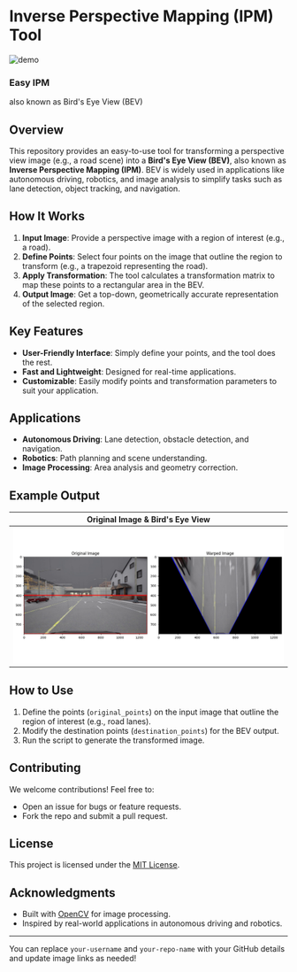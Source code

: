 
# **Inverse Perspective Mapping (IPM) Tool**

![demo](demo.gif)


### Easy IPM
also known as Bird's Eye View (BEV) 
## **Overview**
This repository provides an easy-to-use tool for transforming a perspective view image (e.g., a road scene) into a **Bird's Eye View (BEV)**, also known as **Inverse Perspective Mapping (IPM)**. BEV is widely used in applications like autonomous driving, robotics, and image analysis to simplify tasks such as lane detection, object tracking, and navigation.

## **How It Works**
1. **Input Image**: Provide a perspective image with a region of interest (e.g., a road).
2. **Define Points**: Select four points on the image that outline the region to transform (e.g., a trapezoid representing the road).
3. **Apply Transformation**: The tool calculates a transformation matrix to map these points to a rectangular area in the BEV.
4. **Output Image**: Get a top-down, geometrically accurate representation of the selected region.

## **Key Features**
- **User-Friendly Interface**: Simply define your points, and the tool does the rest.
- **Fast and Lightweight**: Designed for real-time applications.
- **Customizable**: Easily modify points and transformation parameters to suit your application.

## **Applications**
- **Autonomous Driving**: Lane detection, obstacle detection, and navigation.
- **Robotics**: Path planning and scene understanding.
- **Image Processing**: Area analysis and geometry correction.



## **Example Output**
| Original Image               &    Bird's Eye View                  |
|------------------------------------------------------------------|
| ![Original](demo.png)         |

## **How to Use**
1. Define the points (`original_points`) on the input image that outline the region of interest (e.g., road lanes).
2. Modify the destination points (`destination_points`) for the BEV output.
3. Run the script to generate the transformed image.

## **Contributing**
We welcome contributions! Feel free to:
- Open an issue for bugs or feature requests.
- Fork the repo and submit a pull request.

## **License**
This project is licensed under the [MIT License](LICENSE).

## **Acknowledgments**
- Built with [OpenCV](https://opencv.org) for image processing.
- Inspired by real-world applications in autonomous driving and robotics.

--- 

You can replace `your-username` and `your-repo-name` with your GitHub details and update image links as needed!
